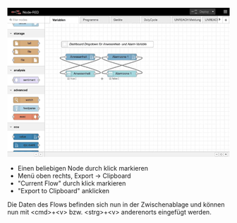 ![](images/export-flow.mov.gif)

* Einen beliebigen Node durch klick markieren
* Menü oben rechts, Export -> Clipboard
* "Current Flow" durch klick markieren
* "Export to Clipboard" anklicken

Die Daten des Flows befinden sich nun in der Zwischenablage und können nun mit &lt;cmd&gt;+&lt;v&gt; bzw. &lt;strg&gt;+&lt;v&gt; anderenorts eingefügt werden. 